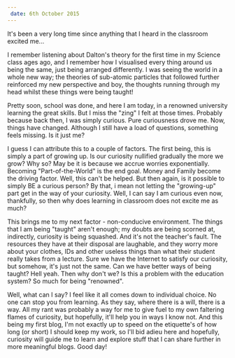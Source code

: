 ```yaml
---
 date: 6th October 2015
---
```


It's been a very long time since anything that I heard in the classroom excited me...

I remember listening about Dalton's theory for the first time in my Science class ages ago, and I remember how I visualised every thing around us being the same, just being arranged differently. I was seeing the world in a whole new way; the theories of sub-atomic particles that followed further reinforced my new perspective and boy, the thoughts running through my head whilst these things were being taught!

Pretty soon, school was done, and here I am today, in a renowned university learning the great skills. But I miss the "zing" I felt at those times. Probably because back then, I was simply curious. Pure curiousness drove me. Now, things have changed. Although I still have a load of questions, something feels missing. Is it just me?

I guess I can attribute this to a couple of factors. The first being, this is simply a part of growing up. Is our curiosity nullified gradually the more we grow? Why so? May be it is because we accrue worries exponentially. Becoming "Part-of-the-World" is the end goal. Money and Family become the driving factor. Well, this can't be helped. But then again, is it possible to simply BE a curious person? By that, i mean not letting the "growing-up" part get in the way of your curiosity. Well, I can say I am curious even now, thankfully, so then why does learning in classroom does not excite me as much?

This brings me to my next factor - non-conducive environment. The things that I am being "taught" aren't enough; my doubts are being scorned at, indirectly, curiosity is being squashed. And it's not the teacher's fault. The resources they have at their disposal are laughable, and they worry more about your clothes, IDs and other useless things than what their student really takes from a lecture. Sure we have the Internet to satisfy our curiosity, but somehow, it's just not the same. Can we have better ways of being taught? Hell yeah. Then why don't we? Is this a problem with the education system? So much for being "renowned".

Well, what can I say? I feel like it all comes down to individual choice. No one can stop you from learning. As they say, where there is a will, there is a way. All my rant was probably a way for me to give fuel to my own faltering flames of curiosity, but hopefully, it'll help you in ways I know not. And this being my first blog, I'm not exactly up to speed on the etiquette's of how long (or short) I should keep my work, so I'll bid adieu here and hopefully, curiosity will guide me to learn and explore stuff that I can share further in more meaningful blogs. Good day!